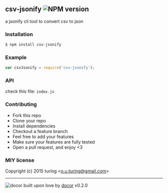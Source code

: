 ## csv-jsonify ![NPM version](https://img.shields.io/npm/v/csv-jsonify.svg?style=flat) 

a jsonify cli tool to convert csv to json

### Installation
```bash
$ npm install csv-jsonify
```

### Example
```js
var csvJsonify = require('csv-jsonify');
```

### API
check this file: `index.js`

### Contributing
- Fork this repo
- Clone your repo
- Install dependencies
- Checkout a feature branch
- Feel free to add your features
- Make sure your features are fully tested
- Open a pull request, and enjoy <3

### MIY license
Copyright (c) 2015 turing &lt;o.u.turing@gmail.com&gt;



---
![docor](https://raw.githubusercontent.com/turingou/docor/master/docor.png)
built upon love by [docor](https://github.com/turingou/docor.git) v0.2.0